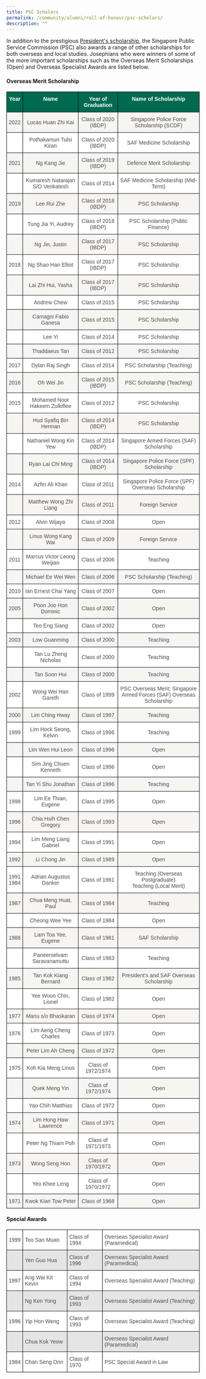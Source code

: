 ```yaml
---
title: PSC Scholars
permalink: /community/alumni/roll-of-honour/psc-scholars/
description: ""
---
```

In addition to the prestigious [President's scholarship](/community/alumni/roll-of-honour/presidents-scholars), the Singapore Public Service Commission (PSC) also awards a range of other scholarships for both overseas and local studies. Josephians who were winners of some of the more important scholarships such as the Overseas Merit Scholarships (Open) and Overseas Specialist Awards are listed below.

#### Overseas Merit Scholarship

<style type="text/css">
.tg  {border-collapse:collapse;border-spacing:0;}
.tg td{border-color:black;border-style:solid;border-width:1px;font-family:Arial, sans-serif;font-size:14px;
  overflow:hidden;padding:10px 5px;word-break:normal;}
.tg th{border-color:black;border-style:solid;border-width:1px;font-family:Arial, sans-serif;font-size:14px;
  font-weight:normal;overflow:hidden;padding:10px 5px;word-break:normal;}
.tg .tg-m7s7{background-color:#FFF;color:#4C4B4B;text-align:center;vertical-align:middle}
.tg .tg-pwos{background-color:#006A51;color:#FFF;font-weight:bold;text-align:center;vertical-align:top}
.tg .tg-5sss{background-color:#F6F5F2;color:#4C4B4B;text-align:center;vertical-align:middle}
.tg .tg-v6qv{background-color:#FFF;color:#4C4B4B;text-align:center;vertical-align:top}
.tg .tg-my8k{background-color:#F6F5F2;color:#4C4B4B;text-align:center;vertical-align:top}
</style>
<table class="tg">
<thead>
  <tr>
    <th class="tg-pwos">Year</th>
    <th class="tg-pwos">Name</th>
    <th class="tg-pwos">Year of Graduation</th>
    <th class="tg-pwos">Name of Scholarship</th>
  </tr>
</thead>
<tbody>
  <tr>
    <td class="tg-5sss"><span style="color:#4C4B4B">2022</span></td>
    <td class="tg-5sss"><span style="color:#4C4B4B">Lucas Huan Zhi Kai</span></td>
    <td class="tg-5sss"><span style="color:#4C4B4B">Class of 2020 (IBDP)</span></td>
    <td class="tg-5sss"><span style="color:#4C4B4B">Singapore Police Force Scholarship (SCDF)</span></td>
  </tr>
  <tr>
    <td class="tg-m7s7"></td>
    <td class="tg-m7s7"><span style="color:#4C4B4B">Pothakamuri Tulsi Kiran</span></td>
    <td class="tg-m7s7"><span style="color:#4C4B4B">Class of 2020 (IBDP)</span></td>
    <td class="tg-m7s7"><span style="color:#4C4B4B">SAF Medicine Scholarship</span></td>
  </tr>
  <tr>
    <td class="tg-5sss"><span style="color:#4C4B4B">2021</span></td>
    <td class="tg-5sss"><span style="color:#4C4B4B">Ng Kang Jie</span></td>
    <td class="tg-5sss"><span style="color:#4C4B4B">Class of 2019 (IBDP)</span></td>
    <td class="tg-5sss"><span style="color:#4C4B4B">Defence Merit Scholarship</span></td>
  </tr>
  <tr>
    <td class="tg-m7s7"></td>
    <td class="tg-m7s7"><span style="color:#4C4B4B">Kumaresh Natarajan S/O Venkatesh</span></td>
    <td class="tg-m7s7"><span style="color:#4C4B4B">Class of 2014</span></td>
    <td class="tg-m7s7"><span style="color:#4C4B4B">SAF Medicine Scholarship (Mid-Term)</span></td>
  </tr>
  <tr>
    <td class="tg-5sss"><span style="color:#4C4B4B">2019</span></td>
    <td class="tg-5sss"><span style="color:#4C4B4B">Lee Rui Zhe</span></td>
    <td class="tg-5sss"><span style="color:#4C4B4B">Class of 2018 (IBDP)</span></td>
    <td class="tg-5sss"><span style="color:#4C4B4B">PSC Scholarship</span></td>
  </tr>
  <tr>
    <td class="tg-m7s7"></td>
    <td class="tg-m7s7"><span style="color:#4C4B4B">Tung Jia Yi, Audrey</span></td>
    <td class="tg-m7s7"><span style="color:#4C4B4B">Class of 2018 (IBDP)</span></td>
    <td class="tg-m7s7"><span style="color:#4C4B4B">PSC Scholarship (Public Finance)</span></td>
  </tr>
  <tr>
    <td class="tg-5sss"></td>
    <td class="tg-5sss"><span style="color:#4C4B4B">Ng Jin, Justin</span></td>
    <td class="tg-5sss"><span style="color:#4C4B4B">Class of 2017 (IBDP)</span></td>
    <td class="tg-5sss"><span style="color:#4C4B4B">PSC Scholarship</span></td>
  </tr>
  <tr>
    <td class="tg-m7s7"><span style="color:#4C4B4B">2018</span></td>
    <td class="tg-m7s7"><span style="color:#4C4B4B">Ng Shao Han Elliot</span></td>
    <td class="tg-m7s7"><span style="color:#4C4B4B">Class of 2017 (IBDP)</span></td>
    <td class="tg-m7s7"><span style="color:#4C4B4B">PSC Scholarship</span></td>
  </tr>
  <tr>
    <td class="tg-5sss"></td>
    <td class="tg-5sss"><span style="color:#4C4B4B">Lai Zhi Hui, Yasha</span></td>
    <td class="tg-5sss"><span style="color:#4C4B4B">Class of 2017 (IBDP)</span></td>
    <td class="tg-5sss"><span style="color:#4C4B4B">PSC Scholarship</span></td>
  </tr>
  <tr>
    <td class="tg-v6qv"></td>
    <td class="tg-m7s7"><span style="color:#4C4B4B">Andrew Chew</span></td>
    <td class="tg-m7s7"><span style="color:#4C4B4B">Class of 2015</span></td>
    <td class="tg-m7s7"><span style="color:#4C4B4B">PSC Scholarship</span><br></td>
  </tr>
  <tr>
    <td class="tg-my8k"></td>
    <td class="tg-5sss"><span style="color:#4C4B4B">Camagni Fabio Ganesa</span><br></td>
    <td class="tg-5sss"><span style="color:#4C4B4B">Class of 2015</span></td>
    <td class="tg-5sss"><span style="color:#4C4B4B">PSC Scholarship</span><br></td>
  </tr>
  <tr>
    <td class="tg-v6qv"></td>
    <td class="tg-m7s7"><span style="color:#4C4B4B">Lee Yi</span><br></td>
    <td class="tg-m7s7"><span style="color:#4C4B4B">Class of 2014</span></td>
    <td class="tg-m7s7"><span style="color:#4C4B4B">PSC Scholarship</span><br></td>
  </tr>
  <tr>
    <td class="tg-my8k"></td>
    <td class="tg-5sss"><span style="color:#4C4B4B">Thaddaeus Tan</span><br></td>
    <td class="tg-5sss"><span style="color:#4C4B4B">Class of 2012</span></td>
    <td class="tg-5sss"><span style="color:#4C4B4B">PSC Scholarship</span><br></td>
  </tr>
  <tr>
    <td class="tg-m7s7"><span style="color:#4C4B4B">2017</span></td>
    <td class="tg-m7s7"><span style="color:#4C4B4B">Dylan Raj Singh</span></td>
    <td class="tg-m7s7"><span style="color:#4C4B4B">Class of 2014</span></td>
    <td class="tg-m7s7"><span style="color:#4C4B4B">PSC Scholarship (Teaching)</span></td>
  </tr>
  <tr>
    <td class="tg-5sss"><span style="color:#4C4B4B">2016</span></td>
    <td class="tg-5sss"><span style="color:#4C4B4B">Oh Wei Jin</span></td>
    <td class="tg-5sss"><span style="color:#4C4B4B">Class of 2015 (IBDP)</span></td>
    <td class="tg-5sss"><span style="color:#4C4B4B">PSC Scholarship (Teaching)</span></td>
  </tr>
  <tr>
    <td class="tg-m7s7"><span style="color:#4C4B4B">2015</span></td>
    <td class="tg-m7s7"><span style="color:#4C4B4B">Mohamed Noor Hakeem Zulkiflee</span></td>
    <td class="tg-m7s7"><span style="color:#4C4B4B">Class of 2012</span></td>
    <td class="tg-m7s7"><span style="color:#4C4B4B">PSC Scholarship</span></td>
  </tr>
  <tr>
    <td class="tg-5sss"></td>
    <td class="tg-5sss"><span style="color:#4C4B4B">Hud Syafiq Bin Herman</span></td>
    <td class="tg-5sss"><span style="color:#4C4B4B">Class of 2014 (IBDP)</span></td>
    <td class="tg-5sss"><span style="color:#4C4B4B">PSC Scholarship</span></td>
  </tr>
  <tr>
    <td class="tg-m7s7"></td>
    <td class="tg-m7s7"><span style="color:#4C4B4B">Nathaniel Wong Kin Yew</span></td>
    <td class="tg-m7s7"><span style="color:#4C4B4B">Class of 2014 (IBDP)</span></td>
    <td class="tg-m7s7"><span style="color:#4C4B4B">Singapore Armed Forces (SAF) Scholarship</span></td>
  </tr>
  <tr>
    <td class="tg-5sss"></td>
    <td class="tg-5sss"><span style="color:#4C4B4B">Ryan Lai Chi Ming</span></td>
    <td class="tg-5sss"><span style="color:#4C4B4B">Class of 2014 (IBDP)</span></td>
    <td class="tg-5sss"><span style="color:#4C4B4B">Singapore Police Force (SPF) Scholarship</span></td>
  </tr>
  <tr>
    <td class="tg-m7s7"><span style="color:#4C4B4B">2014</span></td>
    <td class="tg-m7s7"><span style="color:#4C4B4B">Azfer Ali Khan</span></td>
    <td class="tg-m7s7"><span style="color:#4C4B4B">Class of 2011</span></td>
    <td class="tg-m7s7"><span style="color:#4C4B4B">Singapore Police Force (SPF) Overseas Scholarship</span></td>
  </tr>
  <tr>
    <td class="tg-5sss"></td>
    <td class="tg-5sss"><span style="color:#4C4B4B">Matthew Wong Zhi Liang</span></td>
    <td class="tg-5sss"><span style="color:#4C4B4B">Class of 2011</span></td>
    <td class="tg-5sss"><span style="color:#4C4B4B">Foreign Service</span></td>
  </tr>
  <tr>
    <td class="tg-m7s7"><span style="color:#4C4B4B">2012</span></td>
    <td class="tg-m7s7"><span style="color:#4C4B4B">Alvin Wijaya</span></td>
    <td class="tg-m7s7"><span style="color:#4C4B4B">Class of 2008</span></td>
    <td class="tg-m7s7"><span style="color:#4C4B4B">Open</span></td>
  </tr>
  <tr>
    <td class="tg-5sss"></td>
    <td class="tg-5sss"><span style="color:#4C4B4B">Linus Wong Kang Wai</span></td>
    <td class="tg-5sss"><span style="color:#4C4B4B">Class of 2009</span></td>
    <td class="tg-5sss"><span style="color:#4C4B4B">Foreign Service</span></td>
  </tr>
  <tr>
    <td class="tg-m7s7"><span style="color:#4C4B4B">2011</span></td>
    <td class="tg-m7s7"><span style="color:#4C4B4B">Marcus Victor Leong Weijian</span></td>
    <td class="tg-m7s7"><span style="color:#4C4B4B">Class of 2006</span></td>
    <td class="tg-m7s7"><span style="color:#4C4B4B">Teaching</span></td>
  </tr>
  <tr>
    <td class="tg-5sss"></td>
    <td class="tg-5sss"><span style="color:#4C4B4B">Michael Ee Wei Wen</span></td>
    <td class="tg-5sss"><span style="color:#4C4B4B">Class of 2006</span></td>
    <td class="tg-5sss"><span style="color:#4C4B4B">PSC Scholarship (Teaching)</span></td>
  </tr>
  <tr>
    <td class="tg-m7s7"><span style="color:#4C4B4B">2010</span></td>
    <td class="tg-m7s7"><span style="color:#4C4B4B">Ian Ernest Chai Yang</span></td>
    <td class="tg-m7s7"><span style="color:#4C4B4B">Class of 2007</span></td>
    <td class="tg-m7s7"><span style="color:#4C4B4B">Open</span></td>
  </tr>
  <tr>
    <td class="tg-5sss"><span style="color:#4C4B4B">2005</span></td>
    <td class="tg-5sss"><span style="color:#4C4B4B">Poon Joo Hon Dominic</span></td>
    <td class="tg-5sss"><span style="color:#4C4B4B">Class of 2002</span></td>
    <td class="tg-5sss"><span style="color:#4C4B4B">Open</span></td>
  </tr>
  <tr>
    <td class="tg-m7s7"></td>
    <td class="tg-m7s7"><span style="color:#4C4B4B">Teo Eng Siang</span></td>
    <td class="tg-m7s7"><span style="color:#4C4B4B">Class of 2002</span></td>
    <td class="tg-m7s7"><span style="color:#4C4B4B">Open</span></td>
  </tr>
  <tr>
    <td class="tg-5sss"><span style="color:#4C4B4B">2003</span></td>
    <td class="tg-5sss"><span style="color:#4C4B4B">Low Guanming</span></td>
    <td class="tg-5sss"><span style="color:#4C4B4B">Class of 2000</span></td>
    <td class="tg-5sss"><span style="color:#4C4B4B">Teaching</span></td>
  </tr>
  <tr>
    <td class="tg-m7s7"></td>
    <td class="tg-m7s7"><span style="color:#4C4B4B">Tan Lu Zheng Nicholas</span></td>
    <td class="tg-m7s7"><span style="color:#4C4B4B">Class of 2000</span></td>
    <td class="tg-m7s7"><span style="color:#4C4B4B">Teaching</span></td>
  </tr>
  <tr>
    <td class="tg-5sss"></td>
    <td class="tg-5sss"><span style="color:#4C4B4B">Tan Soon Hui</span></td>
    <td class="tg-5sss"><span style="color:#4C4B4B">Class of 2000</span></td>
    <td class="tg-5sss"><span style="color:#4C4B4B">Teaching</span></td>
  </tr>
  <tr>
    <td class="tg-m7s7"><span style="color:#4C4B4B">2002</span></td>
    <td class="tg-m7s7"><span style="color:#4C4B4B">Wong Wei Han Gareth</span></td>
    <td class="tg-m7s7"><span style="color:#4C4B4B">Class of 1999</span></td>
    <td class="tg-m7s7"><span style="color:#4C4B4B">PSC Overseas Merit; Singapore Armed Forces (SAF) Overseas Scholarship</span></td>
  </tr>
  <tr>
    <td class="tg-5sss"><span style="color:#4C4B4B">2000</span></td>
    <td class="tg-5sss"><span style="color:#4C4B4B">Lim Ching Hway</span></td>
    <td class="tg-5sss"><span style="color:#4C4B4B">Class of 1997</span></td>
    <td class="tg-5sss"><span style="color:#4C4B4B">Teaching</span></td>
  </tr>
  <tr>
    <td class="tg-m7s7"><span style="color:#4C4B4B">1999</span></td>
    <td class="tg-m7s7"><span style="color:#4C4B4B">Lim Hock Seong, Kelvin</span></td>
    <td class="tg-m7s7"><span style="color:#4C4B4B">Class of 1996</span></td>
    <td class="tg-m7s7"><span style="color:#4C4B4B">Teaching</span></td>
  </tr>
  <tr>
    <td class="tg-5sss"></td>
    <td class="tg-5sss"><span style="color:#4C4B4B">Lim Wen Hui Leon</span></td>
    <td class="tg-5sss"><span style="color:#4C4B4B">Class of 1996</span></td>
    <td class="tg-5sss"><span style="color:#4C4B4B">Open</span></td>
  </tr>
  <tr>
    <td class="tg-m7s7"></td>
    <td class="tg-m7s7"><span style="color:#4C4B4B">Sim Jing Chuen Kenneth</span></td>
    <td class="tg-m7s7"><span style="color:#4C4B4B">Class of 1996</span></td>
    <td class="tg-m7s7"><span style="color:#4C4B4B">Open</span></td>
  </tr>
  <tr>
    <td class="tg-5sss"></td>
    <td class="tg-5sss"><span style="color:#4C4B4B">Tan Yi Shu Jonathan</span></td>
    <td class="tg-5sss"><span style="color:#4C4B4B">Class of 1996</span></td>
    <td class="tg-5sss"><span style="color:#4C4B4B">Teaching</span></td>
  </tr>
  <tr>
    <td class="tg-m7s7"><span style="color:#4C4B4B">1998</span></td>
    <td class="tg-m7s7"><span style="color:#4C4B4B">Lim Ee Thian, Eugene</span></td>
    <td class="tg-m7s7"><span style="color:#4C4B4B">Class of 1995</span></td>
    <td class="tg-m7s7"><span style="color:#4C4B4B">Open</span></td>
  </tr>
  <tr>
    <td class="tg-5sss"><span style="color:#4C4B4B">1996</span></td>
    <td class="tg-5sss"><span style="color:#4C4B4B">Chia Hsih Chen Gregory</span></td>
    <td class="tg-5sss"><span style="color:#4C4B4B">Class of 1993</span></td>
    <td class="tg-5sss"><span style="color:#4C4B4B">Open</span></td>
  </tr>
  <tr>
    <td class="tg-m7s7"><span style="color:#4C4B4B">1994</span></td>
    <td class="tg-m7s7"><span style="color:#4C4B4B">Lim Meng Liang Gabriel</span></td>
    <td class="tg-m7s7"><span style="color:#4C4B4B">Class of 1991</span></td>
    <td class="tg-m7s7"><span style="color:#4C4B4B">Open</span></td>
  </tr>
  <tr>
    <td class="tg-5sss"><span style="color:#4C4B4B">1992</span></td>
    <td class="tg-5sss"><span style="color:#4C4B4B">Li Chong Jin</span></td>
    <td class="tg-5sss"><span style="color:#4C4B4B">Class of 1989</span></td>
    <td class="tg-5sss"><span style="color:#4C4B4B">Open</span></td>
  </tr>
  <tr>
    <td class="tg-m7s7"><span style="color:#4C4B4B">1991</span><br><span style="color:#4C4B4B">1984</span></td>
    <td class="tg-m7s7"><span style="color:#4C4B4B">Adrian Augustus Danker</span></td>
    <td class="tg-m7s7"><span style="color:#4C4B4B">Class of 1981</span></td>
    <td class="tg-m7s7"><span style="color:#4C4B4B">Teaching (Overseas Postgraduate)</span><br><span style="color:#4C4B4B">Teaching (Local Merit)</span></td>
  </tr>
  <tr>
    <td class="tg-5sss"><span style="color:#4C4B4B">1987</span></td>
    <td class="tg-5sss"><span style="color:#4C4B4B">Chua Meng Huat, Paul</span></td>
    <td class="tg-5sss"><span style="color:#4C4B4B">Class of 1984</span></td>
    <td class="tg-5sss"><span style="color:#4C4B4B">Teaching</span></td>
  </tr>
  <tr>
    <td class="tg-m7s7"></td>
    <td class="tg-m7s7"><span style="color:#4C4B4B">Cheong Wee Yee</span></td>
    <td class="tg-m7s7"><span style="color:#4C4B4B">Class of 1984</span></td>
    <td class="tg-m7s7"><span style="color:#4C4B4B">Open</span></td>
  </tr>
  <tr>
    <td class="tg-5sss"><span style="color:#4C4B4B">1986</span></td>
    <td class="tg-5sss"><span style="color:#4C4B4B">Lam Toa Yee, Eugene</span></td>
    <td class="tg-5sss"><span style="color:#4C4B4B">Class of 1981</span></td>
    <td class="tg-5sss"><span style="color:#4C4B4B">SAF Scholarship</span></td>
  </tr>
  <tr>
    <td class="tg-m7s7"></td>
    <td class="tg-m7s7"><span style="color:#4C4B4B">Paneerselvam Saravanamuttu</span></td>
    <td class="tg-m7s7"><span style="color:#4C4B4B">Class of 1983</span></td>
    <td class="tg-m7s7"><span style="color:#4C4B4B">Teaching</span></td>
  </tr>
  <tr>
    <td class="tg-5sss"><span style="color:#4C4B4B">1985</span></td>
    <td class="tg-5sss"><span style="color:#4C4B4B">Tan Kok Kiang Bernard</span></td>
    <td class="tg-5sss"><span style="color:#4C4B4B">Class of 1982</span></td>
    <td class="tg-5sss"><span style="color:#4C4B4B">President's and SAF Overseas Scholarship</span></td>
  </tr>
  <tr>
    <td class="tg-m7s7"></td>
    <td class="tg-m7s7"><span style="color:#4C4B4B">Yee Woon Chin, Lionel</span></td>
    <td class="tg-m7s7"><span style="color:#4C4B4B">Class of 1982</span></td>
    <td class="tg-m7s7"><span style="color:#4C4B4B">Open</span></td>
  </tr>
  <tr>
    <td class="tg-5sss"><span style="color:#4C4B4B">1977</span></td>
    <td class="tg-5sss"><span style="color:#4C4B4B">Manu s/o Bhaskaran</span></td>
    <td class="tg-5sss"><span style="color:#4C4B4B">Class of 1974</span></td>
    <td class="tg-5sss"><span style="color:#4C4B4B">Open</span></td>
  </tr>
  <tr>
    <td class="tg-m7s7"><span style="color:#4C4B4B">1976</span></td>
    <td class="tg-m7s7"><span style="color:#4C4B4B">Lim Aeng Cheng Charles</span></td>
    <td class="tg-m7s7"><span style="color:#4C4B4B">Class of 1973</span></td>
    <td class="tg-m7s7"><span style="color:#4C4B4B">Open</span></td>
  </tr>
  <tr>
    <td class="tg-5sss"></td>
    <td class="tg-5sss"><span style="color:#4C4B4B">Peter Lim Ah Cheng</span></td>
    <td class="tg-5sss"><span style="color:#4C4B4B">Class of 1972</span></td>
    <td class="tg-5sss"><span style="color:#4C4B4B">Open</span></td>
  </tr>
  <tr>
    <td class="tg-m7s7"><span style="color:#4C4B4B">1975</span></td>
    <td class="tg-m7s7"><span style="color:#4C4B4B">Koh Kia Meng Linus</span></td>
    <td class="tg-m7s7"><span style="color:#4C4B4B">Class of 1972/1974</span></td>
    <td class="tg-m7s7"><span style="color:#4C4B4B">Open</span></td>
  </tr>
  <tr>
    <td class="tg-5sss"></td>
    <td class="tg-5sss"><span style="color:#4C4B4B">Quek Meng Yin</span></td>
    <td class="tg-5sss"><span style="color:#4C4B4B">Class of 1972/1974</span></td>
    <td class="tg-5sss"><span style="color:#4C4B4B">Open</span></td>
  </tr>
  <tr>
    <td class="tg-m7s7"></td>
    <td class="tg-m7s7"><span style="color:#4C4B4B">Yao Chih Matthias</span></td>
    <td class="tg-m7s7"><span style="color:#4C4B4B">Class of 1972</span></td>
    <td class="tg-m7s7"><span style="color:#4C4B4B">Open</span></td>
  </tr>
  <tr>
    <td class="tg-5sss"><span style="color:#4C4B4B">1974</span></td>
    <td class="tg-5sss"><span style="color:#4C4B4B">Lim Hong Haw Lawrence</span></td>
    <td class="tg-5sss"><span style="color:#4C4B4B">Class of 1971</span></td>
    <td class="tg-5sss"><span style="color:#4C4B4B">Open</span></td>
  </tr>
  <tr>
    <td class="tg-m7s7"></td>
    <td class="tg-m7s7"><span style="color:#4C4B4B">Peter Ng Thiam Poh</span></td>
    <td class="tg-m7s7"><span style="color:#4C4B4B">Class of 1971/1973</span></td>
    <td class="tg-m7s7"><span style="color:#4C4B4B">Open</span></td>
  </tr>
  <tr>
    <td class="tg-5sss"><span style="color:#4C4B4B">1973</span></td>
    <td class="tg-5sss"><span style="color:#4C4B4B">Wong Seng Hon</span></td>
    <td class="tg-5sss"><span style="color:#4C4B4B">Class of 1970/1972</span></td>
    <td class="tg-5sss"><span style="color:#4C4B4B">Open</span></td>
  </tr>
  <tr>
    <td class="tg-m7s7"></td>
    <td class="tg-m7s7"><span style="color:#4C4B4B">Yeo Khee Leng</span></td>
    <td class="tg-m7s7"><span style="color:#4C4B4B">Class of 1970/1972</span></td>
    <td class="tg-m7s7"><span style="color:#4C4B4B">Open</span></td>
  </tr>
  <tr>
    <td class="tg-5sss"><span style="color:#4C4B4B">1971</span></td>
    <td class="tg-5sss"><span style="color:#4C4B4B">Kwok Kian Tow Peter</span></td>
    <td class="tg-5sss"><span style="color:#4C4B4B">Class of 1968</span></td>
    <td class="tg-5sss"><span style="color:#4C4B4B">Open</span></td>
  </tr>
</tbody>
</table>

#### Special Awards

<style type="text/css">
.tg  {border-collapse:collapse;border-spacing:0;}
.tg td{border-color:black;border-style:solid;border-width:1px;font-family:Arial, sans-serif;font-size:14px;
  overflow:hidden;padding:10px 5px;word-break:normal;}
.tg th{border-color:black;border-style:solid;border-width:1px;font-family:Arial, sans-serif;font-size:14px;
  font-weight:normal;overflow:hidden;padding:10px 5px;word-break:normal;}
.tg .tg-gdnd{background-color:#FFF;color:#4C4B4B;text-align:left;vertical-align:middle}
.tg .tg-7ngr{background-color:#E5E5E5;color:#4C4B4B;text-align:left;vertical-align:middle}
</style>
<table class="tg">
<thead>
  <tr>
    <th class="tg-gdnd">1999</th>
    <th class="tg-gdnd">Too San Muan</th>
    <th class="tg-gdnd">Class of 1994</th>
    <th class="tg-gdnd">Overseas Specialist Award (Paramedical)</th>
  </tr>
</thead>
<tbody>
  <tr>
    <td class="tg-7ngr"></td>
    <td class="tg-7ngr">Yen Guo Hua</td>
    <td class="tg-7ngr">Class of 1996</td>
    <td class="tg-7ngr">Overseas Specialist Award (Paramedical)</td>
  </tr>
  <tr>
    <td class="tg-gdnd">1997</td>
    <td class="tg-gdnd">Ang Wai Kit Kevin</td>
    <td class="tg-gdnd">Class of 1994</td>
    <td class="tg-gdnd">Overseas Specialist Award (Teaching)</td>
  </tr>
  <tr>
    <td class="tg-7ngr"></td>
    <td class="tg-7ngr">Ng Ken Yong</td>
    <td class="tg-7ngr">Class of 1993</td>
    <td class="tg-7ngr">Overseas Specialist Award (Teaching)</td>
  </tr>
  <tr>
    <td class="tg-gdnd">1996</td>
    <td class="tg-gdnd">Yip Hon Weng</td>
    <td class="tg-gdnd">Class of 1993</td>
    <td class="tg-gdnd">Overseas Specialist Award (Teaching)</td>
  </tr>
  <tr>
    <td class="tg-7ngr"></td>
    <td class="tg-7ngr">Chua Kok Yeow</td>
    <td class="tg-7ngr"></td>
    <td class="tg-7ngr">Overseas Specialist Award (Paramedical)</td>
  </tr>
  <tr>
    <td class="tg-gdnd">1984</td>
    <td class="tg-gdnd">Chan Seng Onn</td>
    <td class="tg-gdnd">Class of 1970</td>
    <td class="tg-gdnd">PSC Special Award in Law</td>
  </tr>
</tbody>
</table>